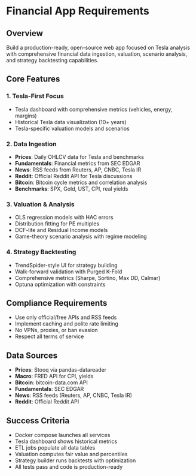 # Financial App Requirements

## Overview
Build a production-ready, open-source web app focused on Tesla analysis with comprehensive financial data ingestion, valuation, scenario analysis, and strategy backtesting capabilities.

## Core Features

### 1. Tesla-First Focus
- Tesla dashboard with comprehensive metrics (vehicles, energy, margins)
- Historical Tesla data visualization (10+ years)
- Tesla-specific valuation models and scenarios

### 2. Data Ingestion
- **Prices**: Daily OHLCV data for Tesla and benchmarks
- **Fundamentals**: Financial metrics from SEC EDGAR
- **News**: RSS feeds from Reuters, AP, CNBC, Tesla IR
- **Reddit**: Official Reddit API for Tesla discussions
- **Bitcoin**: Bitcoin cycle metrics and correlation analysis
- **Benchmarks**: SPX, Gold, UST, CPI, real yields

### 3. Valuation & Analysis
- OLS regression models with HAC errors
- Distribution fitting for PE multiples
- DCF-lite and Residual Income models
- Game-theory scenario analysis with regime modeling

### 4. Strategy Backtesting
- TrendSpider-style UI for strategy building
- Walk-forward validation with Purged K-Fold
- Comprehensive metrics (Sharpe, Sortino, Max DD, Calmar)
- Optuna optimization with constraints

## Compliance Requirements
- Use only official/free APIs and RSS feeds
- Implement caching and polite rate limiting
- No VPNs, proxies, or ban evasion
- Respect all terms of service

## Data Sources
- **Prices**: Stooq via pandas-datareader
- **Macro**: FRED API for CPI, yields
- **Bitcoin**: bitcoin-data.com API
- **Fundamentals**: SEC EDGAR
- **News**: RSS feeds (Reuters, AP, CNBC, Tesla IR)
- **Reddit**: Official Reddit API

## Success Criteria
- Docker compose launches all services
- Tesla dashboard shows historical metrics
- ETL jobs populate all data tables
- Valuation computes fair value and percentiles
- Strategy builder runs backtests with optimization
- All tests pass and code is production-ready
